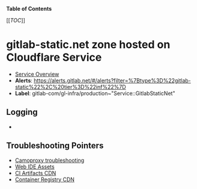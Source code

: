 <!-- MARKER: do not edit this section directly. Edit services/service-catalog.yml then run scripts/generate-docs -->

**Table of Contents**

[[_TOC_]]

# gitlab-static.net zone hosted on Cloudflare Service

* [Service Overview](https://dashboards.gitlab.net/d/gitlab-static-main)
* **Alerts**: <https://alerts.gitlab.net/#/alerts?filter=%7Btype%3D%22gitlab-static%22%2C%20tier%3D%22inf%22%7D>
* **Label**: gitlab-com/gl-infra/production~"Service::GitlabStaticNet"

## Logging

* []()

## Troubleshooting Pointers

* [Camoproxy troubleshooting](../camoproxy/camoproxy.md)
* [Web IDE Assets](web-ide-assets.md)
* [CI Artifacts CDN](../google-cloud-storage/artifacts-cdn.md)
* [Container Registry CDN](../registry/cdn.md)
<!-- END_MARKER -->

<!-- ## Summary -->

<!-- ## Architecture -->

<!-- ## Performance -->

<!-- ## Scalability -->

<!-- ## Availability -->

<!-- ## Durability -->

<!-- ## Security/Compliance -->

<!-- ## Monitoring/Alerting -->

<!-- ## Links to further Documentation -->
